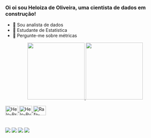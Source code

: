### Oi oi sou Heloiza de Oliveira, uma cientista de dados em construção!

- 🔭 Sou analista de dados
- 🌱 Estudante de Estatística
- 💬 Pergunte-me sobre métricas

<div align="center">
  <a href="https://github.com/theheloiza">
  <img height="180em" src="https://github-readme-stats.vercel.app/api?username=theheloiza&show_icons=true&include_all_commits=true&count_private=true&theme=synthwave"/>
  <img height="180em" src="https://github-readme-stats.vercel.app/api/top-langs/?username=theheloiza&layout=compact&theme=synthwave"/>
</div>

</div>
<div style="display: inline_block"><br>
  <img align="center" alt="Helo-Rs" height="30" width="40" src="https://cdn.jsdelivr.net/gh/devicons/devicon/icons/rstudio/rstudio-original.svg">
  <img align="center" alt="Helo-Py" height="30" width="40" src="https://cdn.jsdelivr.net/gh/devicons/devicon/icons/python/python-original.svg">
  <img align="center" alt="Rafa-React" height="30" width="40" src="https://cdn.jsdelivr.net/gh/devicons/devicon/icons/postgresql/postgresql-original.svg">
</div>

#
<div> 
  <a href = "mailto:heloiza.oliveira.souza@gmail.com"><img src="https://img.shields.io/badge/Gmail-D14836?style=for-the-badge&logo=gmail&logoColor=white" target="_blank"></a>
  <a href="https://www.linkedin.com/in/heloizasouza/" target="_blank"><img src="https://img.shields.io/badge/-LinkedIn-%230077B5?style=for-the-badge&logo=linkedin&logoColor=white" target="_blank"></a>
  <a href="https://instagram.com/helo.os" target="_blank"><img src="https://img.shields.io/badge/-Instagram-%23E4405F?style=for-the-badge&logo=instagram&logoColor=white" target="_blank"></a>
 <a href="https://discord.gg/heloiza#4843" target="_blank"><img src="https://img.shields.io/badge/Discord-7289DA?style=for-the-badge&logo=discord&logoColor=white" target="_blank"></a>
</div>
